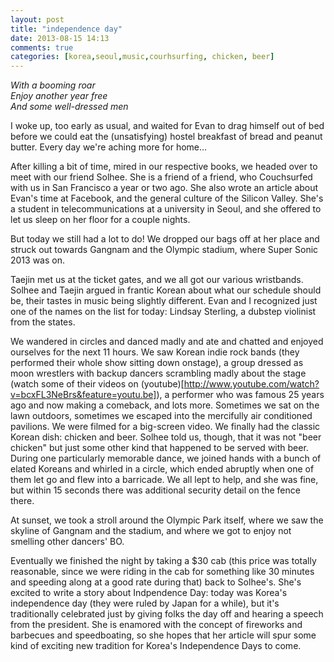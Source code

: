 ```yaml
---
layout: post
title: "independence day"
date: 2013-08-15 14:13
comments: true
categories: [korea,seoul,music,courhsurfing, chicken, beer]
---
```


<em>With a booming roar<br/>
Enjoy another year free<br/>
And some well-dressed men</em>

I woke up, too early as usual, and waited for Evan to drag himself out of bed before we could eat the (unsatisfying) hostel breakfast of bread and peanut butter.  Every day we're aching more for home...

After killing a bit of time, mired in our respective books, we headed over to meet with our friend Solhee.  She is a friend of a friend, who Couchsurfed with us in San Francisco a year or two ago.  She also wrote an article about Evan's time at Facebook, and the general culture of the Silicon Valley.  She's a student in telecommunications at a university in Seoul, and she offered to let us sleep on her floor for a couple nights.

But today we still had a lot to do!  We dropped our bags off at her place and struck out towards Gangnam and the Olympic stadium, where Super Sonic 2013 was on.

Taejin met us at the ticket gates, and we all got our various wristbands.  Solhee and Taejin argued in frantic Korean about what our schedule should be, their tastes in music being slightly different.  Evan and I recognized just one of the names on the list for today: Lindsay Sterling, a dubstep violinist from the states.

We wandered in circles and danced madly and ate and chatted and enjoyed ourselves for the next 11 hours.  We saw Korean indie rock bands (they performed their whole show sitting down onstage), a group dressed as moon wrestlers with backup dancers scrambling madly about the stage (watch some of their videos on (youtube)[http://www.youtube.com/watch?v=bcxFL3NeBrs&feature=youtu.be]), a performer who was famous 25 years ago and now making a comeback, and lots more.  Sometimes we sat on the lawn outdoors, sometimes we escaped into the mercifully air conditioned pavilions.  We were filmed for a big-screen video.  We finally had the classic Korean dish: chicken and beer.  Solhee told us, though, that it was not "beer chicken" but just some other kind that happened to be served with beer.  During one particularly memorable dance, we joined hands with a bunch of elated Koreans and whirled in a circle, which ended abruptly when one of them let go and flew into a barricade.  We all lept to help, and she was fine, but within 15 seconds there was additional security detail on the fence there.

At sunset, we took a stroll around the Olympic Park itself, where we saw the skyline of Gangnam and the stadium, and where we got to enjoy not smelling other dancers' BO.

Eventually we finished the night by taking a $30 cab (this price was totally reasonable, since we were riding in the cab for something like 30 minutes and speeding along at a good rate during that) back to Solhee's.  She's excited to write a story about Indpendence Day: today was Korea's independence day (they were ruled by Japan for a while), but it's traditionally celebrated just by giving folks the day off and hearing a speech from the president.  She is enamored with the concept of fireworks and barbecues and speedboating, so she hopes that her article will spur some kind of exciting new tradition for Korea's Independence Days to come.

